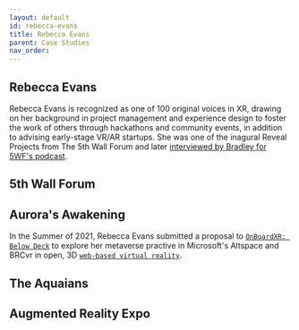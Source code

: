 ```yaml
---
layout: default
id: rebecca-evans
title: Rebecca Evans
parent: Case Studies
nav_order: 
---
```


## Rebecca Evans

Rebecca Evans is recognized as one of 100 original voices in XR, drawing on her background in project management and experience design to foster the work of others through hackathons and community events, in addition to advising early-stage VR/AR startups. She was one of the inagural Reveal Projects from The 5th Wall Forum and later [interviewed by Bradley for 5WF's podcast](https://anchor.fm/brendanabradley/episodes/Rebecca-Evans-Talks-Sandglass-Tours--Burning-Man-VR--Altspace--Ep05-e11pptn).

## 5th Wall Forum

## Aurora's Awakening
In the Summer of 2021, Rebecca Evans submitted a proposal to [`OnBoardXR: Below Deck`](./obxr-below-deck.md) to explore her metaverse practive in Microsoft's Altspace and BRCvr in open, 3D [`web-based virtual reality`](./webvr.md). 

## The Aquaians

## Augmented Reality Expo
